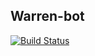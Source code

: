 Warren-bot
-----------

[![Build Status](https://travis-ci.org/tlrasor/warren-bot.svg?branch=master)](https://travis-ci.org/tlrasor/warren-bot)